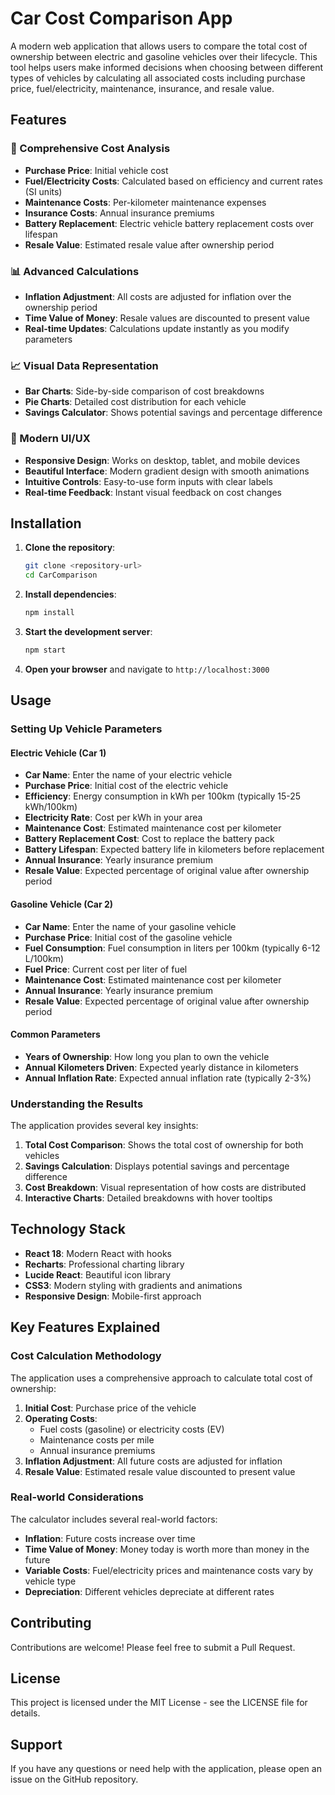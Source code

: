 # Car Cost Comparison App

A modern web application that allows users to compare the total cost of ownership between electric and gasoline vehicles over their lifecycle. This tool helps users make informed decisions when choosing between different types of vehicles by calculating all associated costs including purchase price, fuel/electricity, maintenance, insurance, and resale value.

## Features

### 🚗 Comprehensive Cost Analysis
- **Purchase Price**: Initial vehicle cost
- **Fuel/Electricity Costs**: Calculated based on efficiency and current rates (SI units)
- **Maintenance Costs**: Per-kilometer maintenance expenses
- **Insurance Costs**: Annual insurance premiums
- **Battery Replacement**: Electric vehicle battery replacement costs over lifespan
- **Resale Value**: Estimated resale value after ownership period

### 📊 Advanced Calculations
- **Inflation Adjustment**: All costs are adjusted for inflation over the ownership period
- **Time Value of Money**: Resale values are discounted to present value
- **Real-time Updates**: Calculations update instantly as you modify parameters

### 📈 Visual Data Representation
- **Bar Charts**: Side-by-side comparison of cost breakdowns
- **Pie Charts**: Detailed cost distribution for each vehicle
- **Savings Calculator**: Shows potential savings and percentage difference

### 🎨 Modern UI/UX
- **Responsive Design**: Works on desktop, tablet, and mobile devices
- **Beautiful Interface**: Modern gradient design with smooth animations
- **Intuitive Controls**: Easy-to-use form inputs with clear labels
- **Real-time Feedback**: Instant visual feedback on cost changes

## Installation

1. **Clone the repository**:
   ```bash
   git clone <repository-url>
   cd CarComparison
   ```

2. **Install dependencies**:
   ```bash
   npm install
   ```

3. **Start the development server**:
   ```bash
   npm start
   ```

4. **Open your browser** and navigate to `http://localhost:3000`

## Usage

### Setting Up Vehicle Parameters

#### Electric Vehicle (Car 1)
- **Car Name**: Enter the name of your electric vehicle
- **Purchase Price**: Initial cost of the electric vehicle
- **Efficiency**: Energy consumption in kWh per 100km (typically 15-25 kWh/100km)
- **Electricity Rate**: Cost per kWh in your area
- **Maintenance Cost**: Estimated maintenance cost per kilometer
- **Battery Replacement Cost**: Cost to replace the battery pack
- **Battery Lifespan**: Expected battery life in kilometers before replacement
- **Annual Insurance**: Yearly insurance premium
- **Resale Value**: Expected percentage of original value after ownership period

#### Gasoline Vehicle (Car 2)
- **Car Name**: Enter the name of your gasoline vehicle
- **Purchase Price**: Initial cost of the gasoline vehicle
- **Fuel Consumption**: Fuel consumption in liters per 100km (typically 6-12 L/100km)
- **Fuel Price**: Current cost per liter of fuel
- **Maintenance Cost**: Estimated maintenance cost per kilometer
- **Annual Insurance**: Yearly insurance premium
- **Resale Value**: Expected percentage of original value after ownership period

#### Common Parameters
- **Years of Ownership**: How long you plan to own the vehicle
- **Annual Kilometers Driven**: Expected yearly distance in kilometers
- **Annual Inflation Rate**: Expected annual inflation rate (typically 2-3%)

### Understanding the Results

The application provides several key insights:

1. **Total Cost Comparison**: Shows the total cost of ownership for both vehicles
2. **Savings Calculation**: Displays potential savings and percentage difference
3. **Cost Breakdown**: Visual representation of how costs are distributed
4. **Interactive Charts**: Detailed breakdowns with hover tooltips

## Technology Stack

- **React 18**: Modern React with hooks
- **Recharts**: Professional charting library
- **Lucide React**: Beautiful icon library
- **CSS3**: Modern styling with gradients and animations
- **Responsive Design**: Mobile-first approach

## Key Features Explained

### Cost Calculation Methodology

The application uses a comprehensive approach to calculate total cost of ownership:

1. **Initial Cost**: Purchase price of the vehicle
2. **Operating Costs**: 
   - Fuel costs (gasoline) or electricity costs (EV)
   - Maintenance costs per mile
   - Annual insurance premiums
3. **Inflation Adjustment**: All future costs are adjusted for inflation
4. **Resale Value**: Estimated resale value discounted to present value

### Real-world Considerations

The calculator includes several real-world factors:
- **Inflation**: Future costs increase over time
- **Time Value of Money**: Money today is worth more than money in the future
- **Variable Costs**: Fuel/electricity prices and maintenance costs vary by vehicle type
- **Depreciation**: Different vehicles depreciate at different rates

## Contributing

Contributions are welcome! Please feel free to submit a Pull Request.

## License

This project is licensed under the MIT License - see the LICENSE file for details.

## Support

If you have any questions or need help with the application, please open an issue on the GitHub repository. 